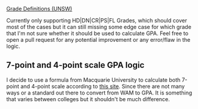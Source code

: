 [Grade Definitions (UNSW)](https://www.student.unsw.edu.au/grade)

Currently only supporting HD|DN|CR|PS|FL Grades, which should cover most of the cases but it can still missing some edge case for which grade that I'm not sure whether it should be used to calculate GPA. Feel free to open a pull request for any potential improvement or any error/flaw in the logic.

## 7-point and 4-point scale GPA logic

I decide to use a formula from Macquarie University to calculate both 7-point and 4-point scale according to [this site](https://students.mq.edu.au/study/assessment-exams/weighted-average-mark/gpa-calculator). Since there are not many ways or a standard out there to convert from WAM to GPA. It is something that varies between colleges but it shouldn't be much difference.
